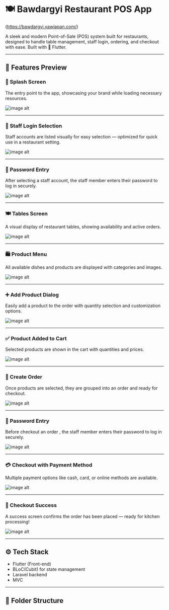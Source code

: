 # 🍽️ Bawdargyi Restaurant POS App

(https://bawdargyi.yawjapan.com/)

A sleek and modern Point-of-Sale (POS) system built for restaurants, designed to handle table management, staff login, ordering, and checkout with ease. Built with 💙 Flutter.

---

## 📱 Features Preview

### 🚀 Splash Screen
The entry point to the app, showcasing your brand while loading necessary resources.

![image alt](https://github.com/khamenkhai/bawdargyi_pos_screenshots/blob/main/images/1.splash.png?raw=true)

---

### 🔐 Staff Login Selection
Staff accounts are listed visually for easy selection — optimized for quick use in a restaurant setting.

![image alt](https://github.com/khamenkhai/bawdargyi_pos_screenshots/blob/main/images/2.login.png?raw=true)

---

### 🔑 Password Entry
After selecting a staff account, the staff member enters their password to log in securely.

![image alt](https://github.com/khamenkhai/bawdargyi_pos_screenshots/blob/main/images/3.staff_login.png?raw=true)

---

### 🍽️ Tables Screen
A visual display of restaurant tables, showing availability and active orders.

![image alt](https://github.com/khamenkhai/bawdargyi_pos_screenshots/blob/main/images/4.table.png?raw=true)

---

### 🛍️ Product Menu
All available dishes and products are displayed with categories and images.

![image alt](https://github.com/khamenkhai/bawdargyi_pos_screenshots/blob/main/images/5.order_screen.png?raw=true)

---

### ➕ Add Product Dialog
Easily add a product to the order with quantity selection and customization options.

![image alt](https://github.com/khamenkhai/bawdargyi_pos_screenshots/blob/main/images/6.add_product.png?raw=true)

---

### ✅ Product Added to Cart
Selected products are shown in the cart with quantities and prices.

![image alt](https://github.com/khamenkhai/bawdargyi_pos_screenshots/blob/main/images/7.prroduct_in_cart.png?raw=true)

---

### 🧾 Create Order
Once products are selected, they are grouped into an order and ready for checkout.

![image alt](https://github.com/khamenkhai/bawdargyi_pos_screenshots/blob/main/images/8.product_in_order.png?raw=true)

---

### 🔑 Password Entry
Before checkout an order , the staff member enters their password to log in securely.

![image alt](https://github.com/khamenkhai/bawdargyi_pos_screenshots/blob/main/images/9.add_password_to_checkout_confirm.png?raw=true)

---

### 💳 Checkout with Payment Method
Multiple payment options like cash, card, or online methods are available.

![image alt](https://github.com/khamenkhai/bawdargyi_pos_screenshots/blob/main/images/9.choose_payent.png?raw=true)

---

### 🎉 Checkout Success
A success screen confirms the order has been placed — ready for kitchen processing!

![image alt](https://github.com/khamenkhai/bawdargyi_pos_screenshots/blob/main/images/checkout_success.png?raw=true)


---

## ⚙️ Tech Stack
- Flutter (Front-end)
- BLoC(Cubit) for state management
- Laravel backend
- MVC

---

## 📂 Folder Structure
